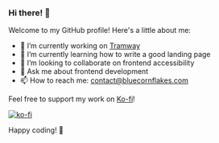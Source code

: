 
### Hi there! 👋

Welcome to my GitHub profile! Here's a little about me:

- 🔭 I’m currently working on [Tramway](https://tramway.life)
- 🌱 I’m currently learning how to write a good landing page
- 👯 I’m looking to collaborate on frontend accessibility
- 💬 Ask me about frontend development
- 📫 How to reach me: [contact@bluecornflakes.com](mailto:contact@bluecornflakes.com)

Feel free to support my work on [Ko-fi](https://ko-fi.com/bluecornflakes)!

[![ko-fi](https://ko-fi.com/img/githubbutton_sm.svg)](https://ko-fi.com/U6U0LMR3P)


Happy coding! 🚀

